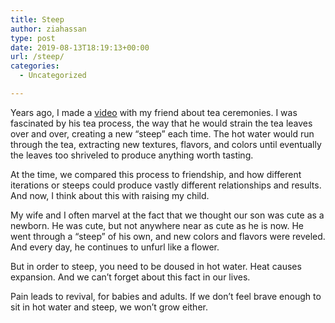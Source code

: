 ```yaml
---
title: Steep
author: ziahassan
type: post
date: 2019-08-13T18:19:13+00:00
url: /steep/
categories:
  - Uncategorized

---
```

Years ago, I made a [video][1] with my friend about tea ceremonies. I was fascinated by his tea process, the way that he would strain the tea leaves over and over, creating a new “steep” each time. The hot water would run through the tea, extracting new textures, flavors, and colors until eventually the leaves too shriveled to produce anything worth tasting.

At the time, we compared this process to friendship, and how different iterations or steeps could produce vastly different relationships and results. And now, I think about this with raising my child. 

My wife and I often marvel at the fact that we thought our son was cute as a newborn. He was cute, but not anywhere near as cute as he is now. He went through a “steep” of his own, and new colors and flavors were reveled. And every day, he continues to unfurl like a flower. 

But in order to steep, you need to be doused in hot water. Heat causes expansion. And we can’t forget about this fact in our lives. 

Pain leads to revival, for babies and adults. If we don’t feel brave enough to sit in hot water and steep, we won’t grow either.

 [1]: https://www.youtube.com/watch?v=TA-zPVzUPa8